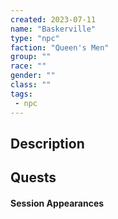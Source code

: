 ```yaml
---
created: 2023-07-11
name: "Baskerville"
type: "npc"
faction: "Queen's Men"
group: ""
race: ""
gender: ""
class: ""
tags:
 - npc
---
```

## Description


## Quests
<!-- QueryToSerialize: TASK FROM "DND - Drakkenheim/Quests" WHERE !completed AND contains(outlinks, [[Baskerville]]) -->

#### Session Appearances
<!-- QueryToSerialize: LIST FROM [[Baskerville]] WHERE file.folder = "DND - Drakkenheim/Sessions" -->



